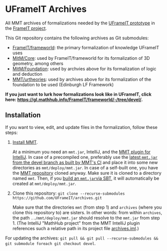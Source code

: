 # UFrameIT Archives

All MMT archives of formalizations needed by the [UFrameIT prototype](https://github.com/UFrameIT/UFrameIT) in the [FrameIT project](https://uframeit.github.io/).

This Git repository contains the following archives as Git submodules:

- [FrameIT/frameworld](https://gl.mathhub.info/FrameIT/frameworld/-/tree/devel): the primary formalization of knowledge UFrameIT uses
- [MitM/Core](https://gl.mathhub.info/MitM/core/-/tree/devel): used by FrameIT/frameworld for its formalization of 3D geometry, among others
- [MitM/Foundation](https://gl.mathhub.info/MitM/Foundation/-/tree/devel): used by archvies above for its formalization of logic and deduction
- [MMT/urtheories](https://gl.mathhub.info/MMT/urtheories/-/tree/devel): used by archives above for its formalization of the foundation to be used (Edinburgh LF Framework)

**If you just want to lurk how formalizations look like in UFrameIT, click here: <https://gl.mathhub.info/FrameIT/frameworld/-/tree/devel/>.**

## Installation

If you want to view, edit, and update files in the formalization, follow these steps:

1. [Install MMT](https://uniformal.github.io//doc/setup/).

   At a minimum you need an `mmt.jar`, IntelliJ, and the [MMT plugin for IntelliJ](https://github.com/UniFormal/IntelliJ-MMT).
   In case of a precompiled one, preferably use the [latest `mmt.jar` from the devel branch as built by MMT's CI](https://github.com/UniFormal/MMT/actions?query=branch%3Adevel+event%3Apush+is%3Acompleted) and place it into some new directories as `mmt/deploy/mmt.jar`.
   In case of a self-built one, you have the [MMT repository](https://github.com/UniFormal/MMT) cloned anyway.
   Make sure it is cloned to a directory named `mmt`.
   Then, if you [build an `mmt.jar`via SBT](https://uniformal.github.io//doc/setup/sbt.html), it will automatically be created at `mmt/deploy/mmt.jar`.

2. Clone this repository: `git clone --recurse-submodules https://github.com/UFrameIT/archives.git`

   Make sure that the directories `mmt` (from step 1) and `archives` (where you clone this repository to) are sisters.
   In other words: from within `archives`, the path `../mmt/deploy/mmt.jar` should resolve to the `mmt.jar` from step 1.
   (The IntelliJ "MathHub project" from the MMT IntelliJ plugin references such a relative path in its project file [archives.iml](./archives.iml).)

For updating the archives: `git pull && git pull --recurse-submodules && git submodule foreach git checkout devel`.
